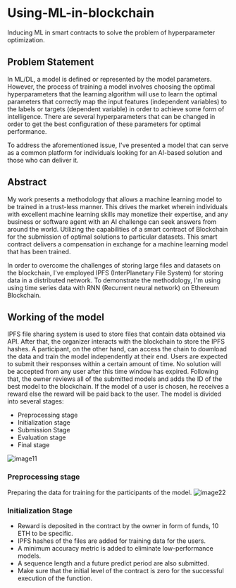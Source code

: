 # Using-ML-in-blockchain
Inducing ML in smart contracts to solve the problem of hyperparameter optimization.

## Problem Statement
In ML/DL, a model is defined or represented by the model parameters. However, the process of training a model involves choosing the optimal hyperparameters that the learning algorithm will use to learn the optimal parameters that correctly map the input features (independent variables) to the labels or targets (dependent variable) in order to achieve some form of intelligence.
There are several hyperparameters that can be changed in order to get the best configuration of these parameters for optimal performance.

To address the aforementioned issue, I've presented a model that can serve as a common platform for individuals looking for an AI-based solution and those who can deliver it.

## Abstract
My work presents a methodology that allows a machine learning model to be trained in a trust-less manner. This drives the market wherein individuals with excellent machine learning skills may
monetize their expertise, and any business or software agent with an AI challenge can seek answers from around the world. Utilizing the capabilities of a smart contract of
Blockchain for the submission of optimal solutions to particular datasets. This smart contract delivers a compensation in exchange for a machine learning model that has been
trained. 

In order to overcome the challenges of storing large files and datasets on the blockchain, I've employed IPFS (InterPlanetary File System) for storing data in a distributed network. To demonstrate the methodology, I'm using using time series data with RNN
(Recurrent neural network) on Ethereum Blockchain.

## Working of the model
IPFS file sharing system is used to store files that contain data obtained via API. After that, the organizer interacts with the blockchain to store the IPFS hashes. A participant, on the other hand, can access the chain to download the data and train the model independently at their end. Users are expected to submit their responses within a certain amount of time. No solution will be accepted from any user after this time window has expired. Following that, the owner reviews all of the submitted models and adds the ID of the best model to the blockchain. If the model of a user is chosen, he receives a reward else the reward will be paid back to the user.
The model is divided into several stages:
* Preprocessing stage
* Initialization stage
* Submission Stage
* Evaluation stage
* Final stage

![image11](https://user-images.githubusercontent.com/45707143/173199426-dee99ecf-935c-4eb8-839a-fff9d2b465c6.PNG)

### Preprocessing stage
Preparing the data for training for the participants of the model.
![image22](https://user-images.githubusercontent.com/45707143/173199626-e0f938dd-b067-4bb1-9667-34a616954c4d.PNG)

### Initialization Stage
* Reward is deposited in the contract by the owner in form of funds, 10 ETH to be specific.
* IPFS hashes of the files are added for training data for the users.
* A minimum accuracy metric is added to eliminate low-performance models.
* A sequence length and a future predict period are also submitted.
* Make sure that the initial level of the contract is zero for the successful execution of the function.


